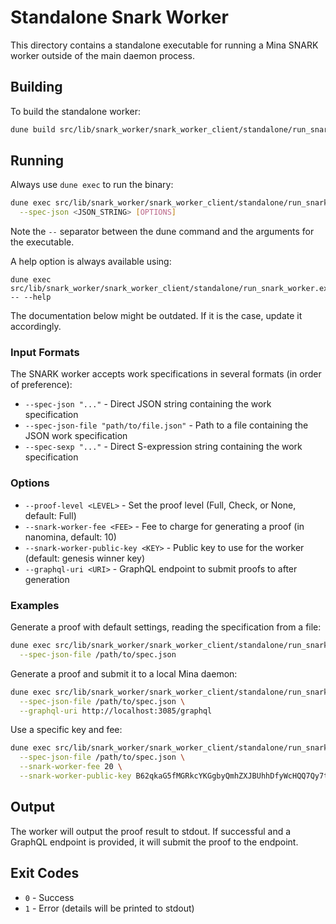 # Standalone Snark Worker

This directory contains a standalone executable for running a Mina SNARK worker
outside of the main daemon process.

## Building

To build the standalone worker:

```bash
dune build src/lib/snark_worker/snark_worker_client/standalone/run_snark_worker.exe
```

## Running

Always use `dune exec` to run the binary:

```bash
dune exec src/lib/snark_worker/snark_worker_client/standalone/run_snark_worker.exe -- \
  --spec-json <JSON_STRING> [OPTIONS]
```

Note the `--` separator between the dune command and the arguments for the
executable.

A help option is always available using:
```
dune exec src/lib/snark_worker/snark_worker_client/standalone/run_snark_worker.exe -- --help
```

The documentation below might be outdated. If it is the case, update it
accordingly.

### Input Formats

The SNARK worker accepts work specifications in several formats (in order of
preference):

- `--spec-json "..."` - Direct JSON string containing the work specification
- `--spec-json-file "path/to/file.json"` - Path to a file containing the JSON
  work specification
- `--spec-sexp "..."` - Direct S-expression string containing the work
  specification

### Options

- `--proof-level <LEVEL>` - Set the proof level (Full, Check, or None, default:
  Full)
- `--snark-worker-fee <FEE>` - Fee to charge for generating a proof (in
  nanomina, default: 10)
- `--snark-worker-public-key <KEY>` - Public key to use for the worker (default:
  genesis winner key)
- `--graphql-uri <URI>` - GraphQL endpoint to submit proofs to after generation

### Examples

Generate a proof with default settings, reading the specification from a file:

```bash
dune exec src/lib/snark_worker/snark_worker_client/standalone/run_snark_worker.exe -- \
  --spec-json-file /path/to/spec.json
```

Generate a proof and submit it to a local Mina daemon:

```bash
dune exec src/lib/snark_worker/snark_worker_client/standalone/run_snark_worker.exe -- \
  --spec-json-file /path/to/spec.json \
  --graphql-uri http://localhost:3085/graphql
```

Use a specific key and fee:

```bash
dune exec src/lib/snark_worker/snark_worker_client/standalone/run_snark_worker.exe -- \
  --spec-json-file /path/to/spec.json \
  --snark-worker-fee 20 \
  --snark-worker-public-key B62qkaG5fMGRkcYKGgbyQmhZXJBUhhDfyWcHQQ7Qy7tqHKdUe1wmaK4
```

## Output

The worker will output the proof result to stdout. If successful and a GraphQL
endpoint is provided, it will submit the proof to the endpoint.

## Exit Codes

- `0` - Success
- `1` - Error (details will be printed to stdout)
